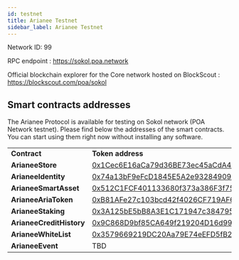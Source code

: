 ```yaml
---
id: testnet
title: Arianee Testnet
sidebar_label: Arianee Testnet
---
```


Network ID: 99

RPC endpoint : https://sokol.poa.network

Official blockchain explorer for the Core network hosted on BlockScout : https://blockscout.com/poa/sokol


## Smart contracts addresses

The Arianee Protocol is available for testing on Sokol network (POA Network testnet). Please find below the addresses of the smart contracts. You can start using them right now without installing any software.

 

<table>
  <tr>
   <td><strong>Contract</strong>
   </td>
   <td><strong>Token address</strong>
   </td>
  </tr>
  <tr>
   <td><strong>ArianeeStore</strong>
   </td>
   <td><a href="https://blockscout.com/poa/sokol/address/0x1Cec6E16aCa79d36BE73ec45aCdA43CfAC647f4C/transactions">0x1Cec6E16aCa79d36BE73ec45aCdA43CfAC647f4C</a>
   </td>
  </tr>
  <tr>
   <td><strong>ArianeeIdentity</strong>
   </td>
   <td><a href="https://blockscout.com/poa/sokol/address/0x74a13bF9eFcD1845E5A2e932849094585AA3BCF9/transactions">0x74a13bF9eFcD1845E5A2e932849094585AA3BCF9</a>
   </td>
  </tr>
  <tr>
   <td><strong>ArianeeSmartAsset</strong>
   </td>
   <td><a href="https://blockscout.com/poa/sokol/address/0x512C1FCF401133680f373a386F3f752b98070BC5/transactions">0x512C1FCF401133680f373a386F3f752b98070BC5</a>
   </td>
  </tr>
  <tr>
   <td><strong>ArianeeAriaToken</strong>
   </td>
   <td><a href="https://blockscout.com/poa/sokol/address/0xB81AFe27c103bcd42f4026CF719AF6D802928765/transactions">0xB81AFe27c103bcd42f4026CF719AF6D802928765</a>
   </td>
  </tr>
  <tr>
   <td><strong>ArianeeStaking</strong>
   </td>
   <td><a href="https://blockscout.com/poa/sokol/address/0x3A125bE5bB8A3E1C171947c384795B4a488B74A0/transactions">0x3A125bE5bB8A3E1C171947c384795B4a488B74A0</a>
   </td>
  </tr>
  <tr>
   <td><strong>ArianeeCreditHistory</strong>
   </td>
   <td><a href="https://blockscout.com/poa/sokol/address/0x9C868D9bf85CA649f219204D16d99A240cB1F011/transactions">0x9C868D9bf85CA649f219204D16d99A240cB1F011</a>
   </td>
  </tr>
  <tr>
   <td><strong>ArianeeWhiteList</strong>
   </td>
   <td><a href="https://blockscout.com/poa/sokol/address/0x3579669219DC20Aa79E74eEFD5fB2EcB0CE5fE0D/transactions">0x3579669219DC20Aa79E74eEFD5fB2EcB0CE5fE0D</a>
   </td>
  </tr>
  <tr>
   <td><strong>ArianeeEvent</strong>
   </td>
   <td>TBD
   </td>
  </tr>  
</table>


 

